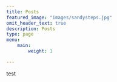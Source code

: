```yaml
---
title: Posts
featured_image: "images/sandysteps.jpg"
omit_header_text: true
description: Posts
type: page
menu: 
    main:
        weight: 1

---
```



test
